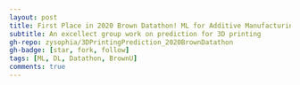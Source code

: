 ```yaml
---
layout: post
title: First Place in 2020 Brown Datathon! ML for Additive Manufacturing
subtitle: An excellect group work on prediction for 3D printing
gh-repo: zysophia/3DPrintingPrediction_2020BrownDatathon
gh-badge: [star, fork, follow]
tags: [ML, DL, Datathon, BrownU]
comments: true
---
```



